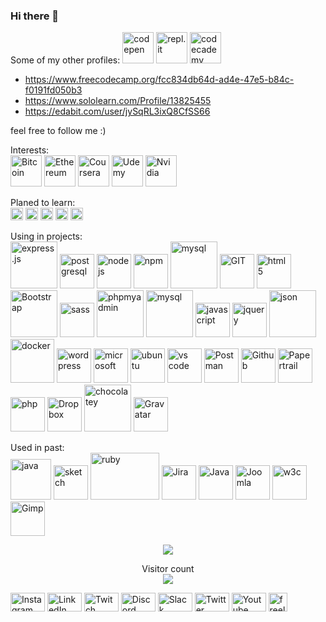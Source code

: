 ### Hi there 👋

Some of my other profiles:
 <img src="https://www.vectorlogo.zone/logos/codepen/codepen-icon.svg" height="50" alt="codepen"/> 
 <img src="https://www.vectorlogo.zone/logos/replit/replit-icon.svg" height="50" alt="repl.it"/>
<img src="https://www.vectorlogo.zone/logos/codecademy/codecademy-ar21.svg" height="50" alt="codecademy"/>
- https://www.freecodecamp.org/fcc834db64d-ad4e-47e5-b84c-f0191fd050b3
- https://www.sololearn.com/Profile/13825455
- https://edabit.com/user/jySqRL3ixQ8CfSS66


<!-- https://www.vectorlogo.zone/logos/codecademy/codecademy-icon.svg -->
<!-- https://www.vectorlogo.zone/logos/grasshopper/grasshopper-icon.svg -->

feel free to follow me :)

<!-- missing: Adobe, unreal-->



<p align="center">
  
<!-- <img src="https://www.vectorlogo.zone/logos/mongodb/mongodb-icon.svg" alt="mongodb" width="55" height="55"/>

<img src="https://www.vectorlogo.zone/logos/apple/apple-tile.svg" alt="apple" width="55" height="55"/> -->

</p>

<p>Interests: <br />
<img src="https://www.vectorlogo.zone/logos/bitcoin/bitcoin-icon.svg" alt="Bitcoin" height="50"/> 
<img src="https://www.vectorlogo.zone/logos/ethereum/ethereum-icon.svg" alt="Ethereum" height="50"/>
<img src="https://www.vectorlogo.zone/logos/coursera/coursera-icon.svg" alt="Coursera" height="50"/>
<img src="https://www.vectorlogo.zone/logos/udemy/udemy-icon.svg" alt="Udemy" height="50"/>
<img src="https://www.vectorlogo.zone/logos/nvidia/nvidia-icon.svg" alt="Nvidia" height="50"/>
</p>


<p>Planed to learn:<br />
<img src="https://www.vectorlogo.zone/logos/reactjs/reactjs-icon.svg" alt="react" height="20"/>
<img src="https://www.vectorlogo.zone/logos/vuejs/vuejs-ar21.svg" alt="Vuejs" height="20"/>
<img src="https://www.vectorlogo.zone/logos/angular/angular-icon.svg" alt="Angular" height="20"/>
<img src="https://www.vectorlogo.zone/logos/minecraft/minecraft-icon.svg" alt="Minecraft" height="20"/>
<img src="https://www.vectorlogo.zone/logos/unity3d/unity3d-icon.svg" alt="Unity" height="20"/> 
    <!-- <img src="https://www.vectorlogo.zone/logos/python/python-icon.svg" alt="python" width="55" height="55"/> -->
    <!-- <img src="https://www.vectorlogo.zone/logos/android/android-icon.svg" alt="android" width="55" height="55"/> -->
    <!-- <img src="https://www.vectorlogo.zone/logos/microsoft_azure/microsoft_azure-icon.svg" alt="azure" width="55" height="55"/>  -->
</p>


<p>Using in projects:<br />
<img src="https://www.vectorlogo.zone/logos/expressjs/expressjs-icon.svg" alt="express.js"  height="75"/> 
<img src="https://www.vectorlogo.zone/logos/postgresql/postgresql-icon.svg" alt="postgresql" height="55"/>
<img src="https://www.vectorlogo.zone/logos/nodejs/nodejs-icon.svg" alt="nodejs" height="55"/>
<img src="https://www.vectorlogo.zone/logos/npmjs/npmjs-ar21.svg" alt="npm"  height="55"/>
<img src="https://www.vectorlogo.zone/logos/mysql/mysql-ar21.svg" alt="mysql"  height="75"/> 
<img src="https://www.vectorlogo.zone/logos/git-scm/git-scm-icon.svg" alt="GIT"  height="55"/> 
<img src="https://www.vectorlogo.zone/logos/w3_html5/w3_html5-icon.svg" alt="html 5"  height="55"/>
<img src="https://www.vectorlogo.zone/logos/getbootstrap/getbootstrap-icon.svg" alt="Bootstrap" height="75"/>
<img src="https://www.vectorlogo.zone/logos/sass-lang/sass-lang-icon.svg" alt="sass" height="55"/>
<img src="https://www.vectorlogo.zone/logos/phpmyadmin/phpmyadmin-icon.svg" alt="phpmyadmin" height="75"/> 
<img src="https://www.vectorlogo.zone/logos/mysql/mysql-ar21.svg" alt="mysql" height="75"/> 
<img src="https://www.vectorlogo.zone/logos/javascript/javascript-icon.svg" alt="javascript"  height="55"/>
<img src="https://www.vectorlogo.zone/logos/jquery/jquery-icon" alt="jquery"  height="55"/>
<img src="https://www.vectorlogo.zone/logos/json/json-ar21.svg" alt="json"  height="75"/> 
<img src="https://www.vectorlogo.zone/logos/docker/docker-official.svg" alt="docker" height="70"/> 
<img src="https://www.vectorlogo.zone/logos/wordpress/wordpress-icon.svg" alt="wordpress"  height="55"/>
<img src="https://www.vectorlogo.zone/logos/microsoft/microsoft-icon.svg" alt="microsoft"  height="55"/>
<img src="https://www.vectorlogo.zone/logos/ubuntu/ubuntu-tile.svg" alt="ubuntu"  height="55"/>
<img src="https://www.vectorlogo.zone/logos/visualstudio_code/visualstudio_code-icon.svg" alt="vs code" height="55"/>
<img src="https://www.vectorlogo.zone/logos/getpostman/getpostman-icon.svg" alt="Postman"  height="55"/>
<img src="https://www.vectorlogo.zone/logos/github/github-icon.svg" alt="Github" height="55"/>
<img src="https://www.vectorlogo.zone/logos/papertrailapp/papertrailapp-icon.svg" alt="Papertrail" height="55"/>
<img src="https://www.vectorlogo.zone/logos/php/php-horizontal.svg" alt="php" height="55"/>
<img src="https://www.vectorlogo.zone/logos/dropbox/dropbox-icon.svg" alt="Dropbox" height="55"/>
<img src="https://www.vectorlogo.zone/logos/chocolatey/chocolatey-icon.svg" alt="chocolatey" height="75"/> 
<img src="https://www.vectorlogo.zone/logos/gravatar/gravatar-icon.svg" alt="Gravatar" height="55"/>
</ p>



<!--
- 🔭 I’m currently working on ...
- 🌱 I’m currently learning ...
- 👯 I’m looking to collaborate on ...
- 🤔 I’m looking for help with ...
- 💬 Ask me about ...
- 📫 How to reach me: ...
- 😄 Pronouns: ...
- ⚡ Fun fact: ...
-->

Used in past:<br />
<img src="https://www.vectorlogo.zone/logos/java/java-icon.svg" alt="java" width="65" height="65"/> 
<img src="https://www.vectorlogo.zone/logos/sketchapp/sketchapp-icon.svg" alt="sketch" width="55" height="55"/>
<img src="https://www.vectorlogo.zone/logos/ruby-lang/ruby-lang-icon.svg" alt="ruby" width="110" height="75"/> 
<img src="https://www.vectorlogo.zone/logos/atlassian_jira/atlassian_jira-icon.svg" alt="Jira" width="55" height="55"/>
<img src="https://www.vectorlogo.zone/logos/java/java-vertical.svg" alt="Java" width="55" height="55"/>
<img src="https://www.vectorlogo.zone/logos/joomla/joomla-icon.svg" alt="Joomla" width="55" height="55"/>
<img src="https://www.vectorlogo.zone/logos/w3c_xml/w3c_xml-icon.svg" alt="w3c" width="55" height="55"/>
<img src="https://www.vectorlogo.zone/logos/gimp/gimp-icon.svg" alt="Gimp" width="55" height="55"/>




<!-- source: https://github.com/anuraghazra/github-readme-stats -->
<p align="center"> <img src="https://github-readme-stats.vercel.app/api/top-langs/?username=itsAnyTime&langs_count=10&theme=chartreuse-dark&layout=compact" /></p>

<p align="center"> 
Visitor count<br>
<img src="https://profile-counter.glitch.me/itsAnyTime/count.svg" />
</p>


<!-- social media -->
<p>
<img src="https://www.vectorlogo.zone/logos/instagram/instagram-icon.svg" alt="Instagram" width="55" height="30"/>
<img src="https://www.vectorlogo.zone/logos/linkedin/linkedin-tile.svg" alt="LinkedIn" width="55" height="30"/>
<img src="https://www.vectorlogo.zone/logos/twitch/twitch-icon.svg" alt="Twitch" width="55" height="30"/>
<img src="https://www.vectorlogo.zone/logos/discordapp/discordapp-tile.svg" alt="Discord" width="55" height="30"/>
<img src="https://www.vectorlogo.zone/logos/slack/slack-icon.svg" alt="Slack" width="55" height="30"/>
<img src="https://www.vectorlogo.zone/logos/twitter/twitter-official.svg" alt="Twitter" width="55" height="30"/>
<img src="https://www.vectorlogo.zone/logos/youtube/youtube-icon.svg" alt="Youtube" width="55" height="30"/>

<img src="https://www.vectorlogo.zone/logos/freelancer/freelancer-icon.svg" alt="freelancer" height="30"/> 
</p>